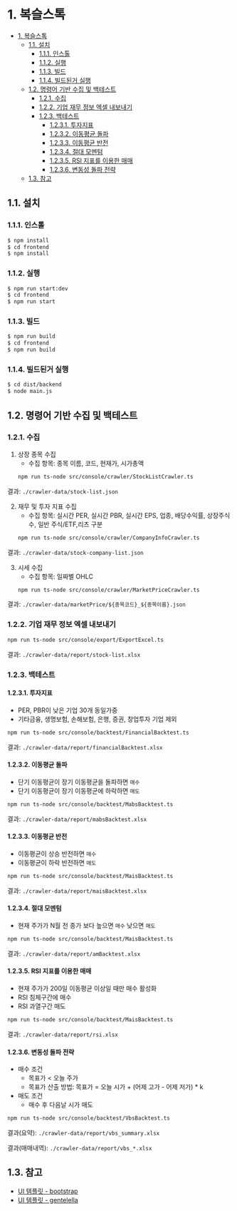 # 1. 복슬스톡
- [1. 복슬스톡](#1-복슬스톡)
  - [1.1. 설치](#11-설치)
    - [1.1.1. 인스톨](#111-인스톨)
    - [1.1.2. 실행](#112-실행)
    - [1.1.3. 빌드](#113-빌드)
    - [1.1.4. 빌드된거 실행](#114-빌드된거-실행)
  - [1.2. 명령어 기반 수집 및 백테스트](#12-명령어-기반-수집-및-백테스트)
    - [1.2.1. 수집](#121-수집)
    - [1.2.2. 기업 재무 정보 엑셀 내보내기](#122-기업-재무-정보-엑셀-내보내기)
    - [1.2.3. 백테스트](#123-백테스트)
      - [1.2.3.1. 투자지표](#1231-투자지표)
      - [1.2.3.2. 이동평균 돌파](#1232-이동평균-돌파)
      - [1.2.3.3. 이동평균 반전](#1233-이동평균-반전)
      - [1.2.3.4. 절대 모멘텀](#1234-절대-모멘텀)
      - [1.2.3.5. RSI 지표를 이용한 매매](#1235-rsi-지표를-이용한-매매)
      - [1.2.3.6. 변동성 돌파 전략](#1236-변동성-돌파-전략)
  - [1.3. 참고](#13-참고)

## 1.1. 설치
### 1.1.1. 인스톨

```bash
$ npm install
$ cd frontend
$ npm install
```
### 1.1.2. 실행

```bash
$ npm run start:dev
$ cd frontend
$ npm run start
```

### 1.1.3. 빌드

```bash
$ npm run build
$ cd frontend
$ npm run build
```

### 1.1.4. 빌드된거 실행
```bash
$ cd dist/backend
$ node main.js
```

## 1.2. 명령어 기반 수집 및 백테스트
### 1.2.1. 수집
1. 상장 종목 수집
   - 수집 항목: 종목 이름, 코드, 현재가, 시가총액
   ```sh
   npm run ts-node src/console/crawler/StockListCrawler.ts
   ```
  결과: `./crawler-data/stock-list.json`

2. 재무 및 투자 지표 수집
   - 수집 항목: 실시간 PER, 실시간 PBR, 실시간 EPS, 업종, 배당수익률, 상장주식수, 일반 주식/ETF,리츠 구분
   ```sh
   npm run ts-node src/console/crawler/CompanyInfoCrawler.ts
   ```
  결과: `./crawler-data/stock-company-list.json`

3. 시세 수집
   - 수집 항목: 일짜별 OHLC
   ```sh
   npm run ts-node src/console/crawler/MarketPriceCrawler.ts
   ```
  결과: `./crawler-data/marketPrice/${종목코드}_${종목이름}.json`

### 1.2.2. 기업 재무 정보 엑셀 내보내기
```sh
npm run ts-node src/console/export/ExportExcel.ts
```
결과: `./crawler-data/report/stock-list.xlsx`

### 1.2.3. 백테스트
#### 1.2.3.1. 투자지표
- PER, PBR이 낮은 기업 30개 동일가중
- 기타금융, 생명보험, 손해보험, 은행, 증권, 창업투자 기업 제외
```sh
npm run ts-node src/console/backtest/FinancialBacktest.ts
```
결과: `./crawler-data/report/financialBacktest.xlsx`
#### 1.2.3.2. 이동평균 돌파
- 단기 이동평균이 장기 이동평균을 돌파하면 `매수`
- 단기 이동평균이 장기 이동평균에 하락하면 `매도`
```sh
npm run ts-node src/console/backtest/MabsBacktest.ts
```
결과: `./crawler-data/report/mabsBacktest.xlsx`
####  1.2.3.3. 이동평균 반전
- 이동평균이 상승 반전하면 `매수`
- 이동평균이 하락 반전하면 `매도`
```sh
npm run ts-node src/console/backtest/MaisBacktest.ts
```
결과: `./crawler-data/report/maisBacktest.xlsx`

#### 1.2.3.4. 절대 모멘텀
- 현재 주가가 N월 전 종가 보다 높으면 `매수` 낮으면 `매도`
```sh
npm run ts-node src/console/backtest/MaisBacktest.ts
```
결과: `./crawler-data/report/amBacktest.xlsx`

#### 1.2.3.5. RSI 지표를 이용한 매매
- 현재 주가가 200일 이동평균 이상일 때만 매수 활성화
- RSI 침체구간에 매수
- RSI 과열구간 매도
```sh
npm run ts-node src/console/backtest/MaisBacktest.ts
```
결과: `./crawler-data/report/rsi.xlsx`
#### 1.2.3.6. 변동성 돌파 전략
- 매수 조건
  - 목표가 < 오늘 주가
  - 목표가 산출 방법: 목표가 = 오늘 시가 + (어제 고가 - 어제 저가) * k
- 매도 조건
  - 매수 후 다음날 시가 매도
```sh
npm run ts-node src/console/backtest/VbsBacktest.ts
```
결과(요약): `./crawler-data/report/vbs_summary.xlsx`

결과(매매내역): `./crawler-data/report/vbs_*.xlsx`

## 1.3. 참고
- [UI 템플릿 - bootstrap](https://bootstrap-vue.js.org/)
- [UI 템플릿 - gentelella](https://github.com/ColorlibHQ/gentelella)
